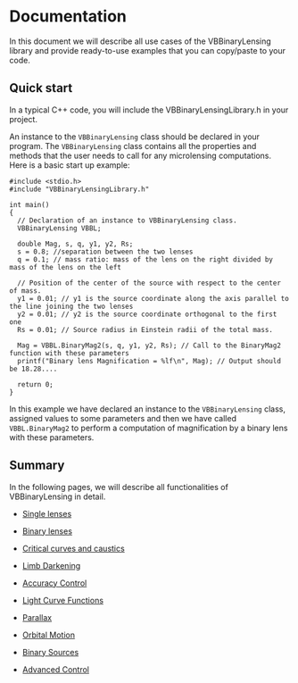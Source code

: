 
# Documentation

In this document we will describe all use cases of the VBBinaryLensing library and provide ready-to-use examples that you can copy/paste to your code. 

## Quick start

In a typical C++ code, you will include the VBBinaryLensingLibrary.h in your project. 

An instance to the ```VBBinaryLensing``` class should be declared in your program. The ```VBBinaryLensing``` class contains all the properties and methods that the user needs to call for any microlensing computations. Here is a basic start up example:

```
#include <stdio.h>
#include "VBBinaryLensingLibrary.h"

int main()
{
  // Declaration of an instance to VBBinaryLensing class.
  VBBinaryLensing VBBL;
  
  double Mag, s, q, y1, y2, Rs;
  s = 0.8; //separation between the two lenses
  q = 0.1; // mass ratio: mass of the lens on the right divided by mass of the lens on the left
  
  // Position of the center of the source with respect to the center of mass.
  y1 = 0.01; // y1 is the source coordinate along the axis parallel to the line joining the two lenses 
  y2 = 0.01; // y2 is the source coordinate orthogonal to the first one
  Rs = 0.01; // Source radius in Einstein radii of the total mass.
  
  Mag = VBBL.BinaryMag2(s, q, y1, y2, Rs); // Call to the BinaryMag2 function with these parameters
  printf("Binary lens Magnification = %lf\n", Mag); // Output should be 18.28....
  
  return 0;
}
```

In this example we have declared an instance to the ```VBBinaryLensing``` class, assigned values to some parameters and then we have called ```VBBL.BinaryMag2``` to perform a computation of magnification by a binary lens with these parameters. 

## Summary

In the following pages, we will describe all functionalities of VBBinaryLensing in detail.

- [Single lenses](SingleLenses.md)

- [Binary lenses](BinaryLenses.md)

- [Critical curves and caustics](CriticalCurvesAndCaustics.md)

- [Limb Darkening](LimbDarkening.md)

- [Accuracy Control](AccuracyControl.md)

- [Light Curve Functions](LightCurves.md)

- [Parallax](Parallax.md)

- [Orbital Motion](OrbitalMotion.md)

- [Binary Sources](BinarySources.md)

- [Advanced Control](AdvancedControl.md)
